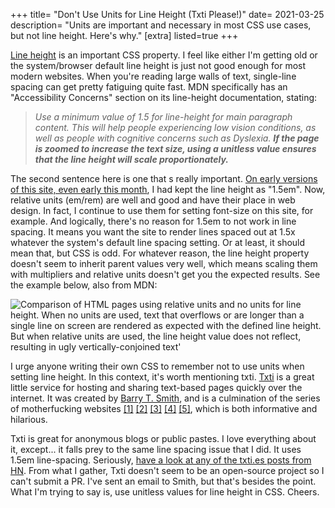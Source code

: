 +++
title= "Don't Use Units for Line Height (Txti Please!)"
date= 2021-03-25
description= "Units are important and necessary in most CSS use cases, but not line height. Here's why."
[extra]
listed=true
+++


[Line height](https://developer.mozilla.org/en-US/docs/Web/CSS/line-height) is an important CSS property. I feel like either I'm getting old or the system/browser default line height is just not good enough for most modern websites. When you're reading large walls of text, single-line spacing can get pretty fatiguing quite fast. MDN specifically has an "Accessibility Concerns" section on its line-height documentation, stating:

>*Use a minimum value of 1.5 for line-height for main paragraph content. This will help people experiencing low vision conditions, as well as people with cognitive concerns such as Dyslexia. **If the page is zoomed to increase the text size, using a unitless value ensures that the line height will scale proportionately.***

The second sentence here is one that s really important. [On early versions of this site, even early this month](https://github.com/RonitRay/personalwebsite/commit/05f012f89fbb1b54160629b69e7e6c33d7b349d2#diff-36e64f19f57a05c8cd5b6bf7eff72703b4bbab19def7832eb4e686e7fa482eef), I had kept the line height as "1.5em". Now, relative units (em/rem) are well and good and have their place in web design. In fact, I continue to use them for setting font-size on this site, for example. And logically, there's no reason for 1.5em to not work in line spacing. It means you want the site to render lines spaced out at 1.5x whatever the system's default line spacing setting. Or at least, it should mean that, but CSS is odd. For whatever reason, the line height property doesn't seem to inherit parent values very well, which means scaling them with multipliers and relative units doesn't get you the expected results. See the example below, also from MDN:

![Comparison of HTML pages using relative units and no units for line height. When no units are used, text that overflows or are longer than a single line on screen are rendered as expected with the defined line height. But when relative units are used, the line height value does not reflect, resulting in ugly vertically-conjoined text'](/img/cssunitcomparison.png)

I urge anyone writing their own CSS to remember not to use units when setting line height. In this context, it's worth mentioning txti. [Txti](https://txti.es) is a great little service for hosting and sharing text-based pages quickly over the internet. It was created by [Barry T. Smith](http://barrytsmith.com/), and is a culmination of the series of motherfucking websites [[1]](https://motherfuckingwebsite.com/) [[2]](http://bettermotherfuckingwebsite.com/) [[3]](https://thebestmotherfucking.website/) [[4]](https://bestmotherfucking.website/) [[5]](https://thebestmotherfuckingwebsite.co/), which is both informative and hilarious.

Txti is great for anonymous blogs or public pastes. I love everything about it, except... it falls prey to the same line spacing issue that I did. It uses 1.5em line-spacing. Seriously, [have a look at any of the txti.es posts from HN](https://hn.algolia.com/?dateRange=all&page=0&prefix=true&query=txti.es&sort=byPopularity&type=story). From what I gather, Txti doesn't seem to be an open-source project so I can't submit a PR. I've sent an email to Smith, but that's besides the point. What I'm trying to say is, use unitless values for line height in CSS. Cheers.
